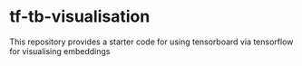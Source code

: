 # tf-tb-visualisation
This repository provides a starter code for using tensorboard via tensorflow for visualising embeddings
